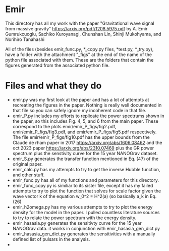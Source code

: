 # Emir

This directory has all my work with the paper "Gravitational wave signal from massive gravity" https://arxiv.org/pdf/1208.5975.pdf by A. Emir Gumrukcuoglu, Sachiko Kuroyanagi, Chunshan Lin, Shinji Mukohyama, and Norihiro Tanahashi

All of the files (besides emir_func.py, *_copy.py files, *test.py, *_try.py), have a folder with the attachment "_figs" at the end of the name of the python file associated with them. These are the folders that contain the figures generated from the associated python file. 

# Files and what they do
- emir.py was my first look at the paper and has a lot of attempts at recreating the figures in the paper. Nothing is really well documented in that file so you can safely ignore my incoherent code in that file.
- emir_P.py includes my efforts to replicate the power spectrums shown in the paper, so this includes Fig. 4, 5, and 6 from the main paper. These correspond to the plots emir/emir_P_figs/fig2.pdf, emir/emir_P_figs/fig3.pdf, and emir/emir_P_figs/fig5.pdf respectively. The file emir/emir_P_figs/fig10.pdf has the upper bounds from the Claude de rham paper in 2017 https://arxiv.org/abs/1606.08462 and the oct 2023 paper https://arxiv.org/abs/2310.07469 plus the GR power spectrum plus the senstivity curve for the 15 year NANOGrav dataset.
- emir_S.py generates the transfer function mentioned in Eq. (47) of the original paper.
- emir_calc.py has my attempts to try to get the inverse Hubble function, and other stuff.
- emir_func.py has all of my functions and parameters for this directory.
- emir_func_copy.py is similiar to its sister file, except it has my failed attempts to try to plot the function that solves for scale factor given the wave vector k of the equation w_0^2 = H^2(a) (so basically a_k in Eq. (26)
- emir_h2omega.py has my various attempts to try to plot the energy density for the model in the paper. I pulled countless literature sources to try to relate the power spectrum with the energy density.
- emir_hasasia.py generates the sensitivty curve for the 15 year NANOGrav data. it works in conjunction with emir_hasasia_gen_dict.py
- emir_hasasia_gen_dict.py generates the sensitivities with a manually defined list of pulsars in the analysis.
- 
